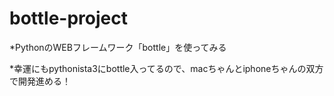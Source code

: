 # bottle-project
*PythonのWEBフレームワーク「bottle」を使ってみる

*幸運にもpythonista3にbottle入ってるので、macちゃんとiphoneちゃんの双方で開発進める！
